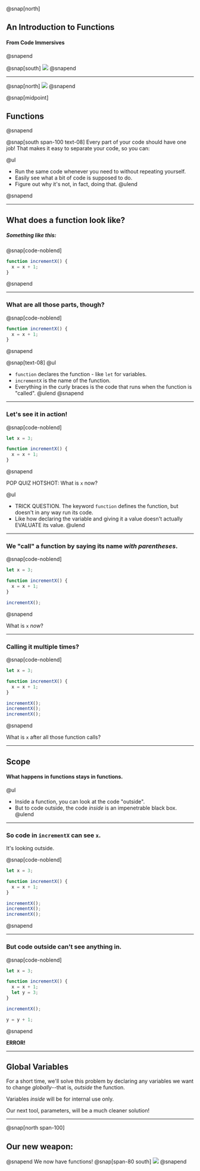 @snap[north]
## An Introduction to Functions
#### From Code Immersives
@snapend

@snap[south]
![](https://www.codeimmersives.com/wp-content/uploads/2019/09/cropped-CodeImmersives_Logo_RGB_NYC_BW-3.png)
@snapend

---

@snap[north]
![](https://3.bp.blogspot.com/-42oCVxzA_qI/T1GmphVyvxI/AAAAAAAAQJw/pS1nJXrbXXc/s400/Assembly_Line.jpg)
@snapend

@snap[midpoint]
## Functions
@snapend

@snap[south span-100 text-08]
Every part of your code should have one job! That makes it easy to separate your code, so you can:

@ul
* Run the same code whenever you need to without repeating yourself.
* Easily see what a bit of code is supposed to do.
* Figure out why it's not, in fact, doing that.
@ulend

@snapend

---

## What does a function look like?

##### Something like this:
@snap[code-noblend]
```javascript
function incrementX() {
  x = x + 1;
}
```
@snapend

---

### What are all those parts, though?

@snap[code-noblend]
```javascript
function incrementX() {
  x = x + 1;
}
```
@snapend

@snap[text-08]
@ul
* `function` declares the function - like `let` for variables.
* `incrementX` is the name of the function.
* Everything in the curly braces is the code that runs when the function is "called".
@ulend
@snapend

---

### Let's see it in action!

@snap[code-noblend]
```javascript
let x = 3;

function incrementX() {
  x = x + 1;
}
```
@snapend

POP QUIZ HOTSHOT: What is `x` now?

@ul
* TRICK QUESTION. The keyword `function` defines the function, but doesn't in any way run its code.
* Like how declaring the variable and giving it a value doesn't actually EVALUATE its value.
@ulend

---

### We "call" a function by saying its name _with parentheses_.

@snap[code-noblend]
```javascript
let x = 3;

function incrementX() {
  x = x + 1;
}

incrementX();
```
@snapend

What is `x` *now*?

---

### Calling it multiple times?

@snap[code-noblend]
```javascript
let x = 3;

function incrementX() {
  x = x + 1;
}

incrementX();
incrementX();
incrementX();
```
@snapend

What is `x` after all those function calls?

---

## Scope

#### What happens in functions stays in functions.

@ul
* Inside a function, you can look at the code "outside".
* But to code outside, the code *inside* is an impenetrable black box.
@ulend

---

### So code in `incrementX` can see `x`.
It's looking outside.

@snap[code-noblend]
```javascript
let x = 3;

function incrementX() {
  x = x + 1;
}

incrementX();
incrementX();
incrementX();
```
@snapend

---

### But code outside can't see anything in.

@snap[code-noblend]
```javascript
let x = 3;

function incrementX() {
  x = x + 1;
  let y = 3;
}

incrementX();

y = y + 1;
```
@snapend

**ERROR!**

---

## Global Variables

For a short time, we'll solve this problem by declaring any variables we want to change *globally*--that is, *outside* the function.

Variables *inside* will be for internal use only.

Our next tool, parameters, will be a much cleaner solution!

---

@snap[north span-100]
## Our new weapon:

@snapend
We now have functions!
@snap[span-80 south]
![](https://camo.githubusercontent.com/2d8b6d9f60ed366cf5e9dc3ea23378a2c6a7548e/68747470733a2f2f7468756d62732e6766796361742e636f6d2f466169746866756c4c617766756c4b7573696d616e73652d6d61782d316d622e676966)
@snapend
